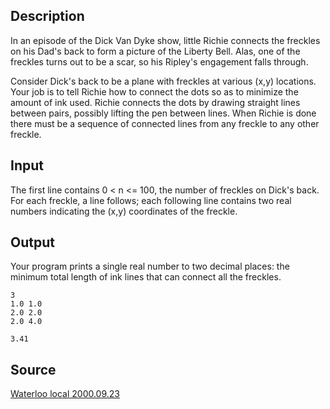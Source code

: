<h2>Description</h2><p>In an episode of the Dick Van Dyke show, little Richie connects the freckles on his Dad's back to form a picture of the Liberty Bell. Alas, one of the freckles turns out to be a scar, so his Ripley's engagement falls through. 
</p>Consider Dick's back to be a plane with freckles at various (x,y) locations. Your job is to tell Richie how to connect the dots so as to minimize the amount of ink used. Richie connects the dots by drawing straight lines between pairs, possibly lifting the pen between lines. When Richie is done there must be a sequence of connected lines from any freckle to any other freckle.<h2>Input</h2><p>The first line contains 0 &lt; n &lt;= 100, the number of freckles on Dick's back. For each freckle, a line follows; each following line contains two real numbers indicating the (x,y) coordinates of the freckle. </p><h2>Output</h2><p>Your program prints a single real number to two decimal places: the minimum total length of ink lines that can connect all the freckles. </p><pre><code class="language-input1">3
1.0 1.0
2.0 2.0
2.0 4.0
</code></pre><pre><code class="language-output1">3.41
</code></pre><h2>Source</h2><a href="searchproblem?field=source&amp;key=Waterloo+local+2000.09.23">Waterloo local 2000.09.23</a>